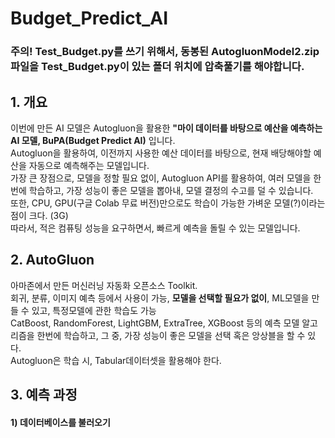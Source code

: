 # Budget_Predict_AI
### __주의!__ Test_Budget.py를 쓰기 위해서, 동봉된 AutogluonModel2.zip파일을 Test_Budget.py이 있는 폴더 위치에 압축풀기를 해야합니다.

## 1. 개요
이번에 만든 AI 모델은 Autogluon을 활용한 __"마이 데이터를 바탕으로 예산을 예측하는 AI 모델, BuPA(Budget Predict AI)__ 입니다.<br>
Autogluon을 활용하여, 이전까지 사용한 예산 데이터를 바탕으로, 현재 배당해야할 예산을 자동으로 예측해주는 모델입니다.<br>
가장 큰 장점으로, 모델을 정할 필요 없이, Autogluon API를 활용하여, 여러 모델을 한번에 학습하고, 가장 성능이 좋은 모델을 뽑아내, 모델 결정의 수고를 덜 수 있습니다.<br>
또한, CPU, GPU(구글 Colab 무료 버전)만으로도 학습이 가능한 가벼운 모델(?)이라는 점이 크다. (3G) <br>
따라서, 적은 컴퓨팅 성능을 요구하면서, 빠르게 예측을 돌릴 수 있는 모델입니다.<br>

## 2. AutoGluon
아마존에서 만든 머신러닝 자동화 오픈소스 Toolkit. <br>
회귀, 분류, 이미지 예측 등에서 사용이 가능, __모델을 선택할 필요가 없이__, ML모델을 만들 수 있고, 특정모델에 관한 학습도 가능<br>
CatBoost, RandomForest, LightGBM, ExtraTree, XGBoost 등의 예측 모델 알고리즘을 한번에 학습하고, 그 중, 가장 성능이 좋은 모델을 선택 혹은 앙상블을 할 수 있다.<br>
Autogluon은 학습 시, Tabular데이터셋을 활용해야 한다. 

## 3. 예측 과정
#### 1) 데이터베이스를 불러오기

